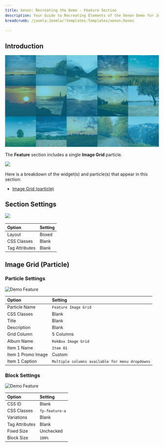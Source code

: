 ```yaml
---
title: Xenon: Recreating the Demo - Feature Section
description: Your Guide to Recreating Elements of the Xenon Demo for Joomla
breadcrumb: /joomla:Joomla/!templates:Templates/xenon:Xenon

---
```


## Introduction

![](assets/demo_7.jpeg)

The **Feature** section includes a single **Image Grid** particle.

![](assets/home_feature.png)

Here is a breakdown of the widget(s) and particle(s) that appear in this section:

* [Image Grid (particle)](#image-grid-(particle))

## Section Settings

![](assets/demo_feature_settings.png)

| Option           | Setting     |
| :--------------- | :---------- |
| Layout           | Boxed       |
| CSS Classes      | Blank       |
| Tag Attributes   | Blank       |

## Image Grid (Particle)

### Particle Settings

![Demo Feature](demo_feature_1.png)

| Option             | Setting                                         |
| :-----             | :-----                                          |
| Particle Name      | `Feature Image Grid`                            |
| CSS Classes        | Blank                                           |
| Title              | Blank                                           |
| Description        | Blank                                           |
| Grid Column        | 5 Columns                                       |
| Album Name         | `RokBox Image Grid`                             |
| Item 1 Name        | `Item 01`                                       |
| Item 1 Promo Image | Custom                                          |
| Item 1 Caption     | `Multiple columns available for menu dropdowns` |

### Block Settings

![Demo Feature](demo_feature_2.png)

| Option         | Setting        |
| :-----         | :-----         |
| CSS ID         | Blank          |
| CSS Classes    | `fp-feature-a` |
| Variations     | Blank          |
| Tag Attributes | Blank          |
| Fixed Size     | Unchecked      |
| Block Size     | `100%`         |



